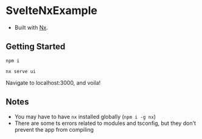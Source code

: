 # SvelteNxExample

- Built with [Nx](https://nx.dev).

## Getting Started

`npm i`

`nx serve ui`

Navigate to localhost:3000, and voila!

## Notes

- You may have to have `nx` installed globally (`npm i -g nx`)
- There are some ts errors related to modules and tsconfig, but they don't prevent the app from compiling